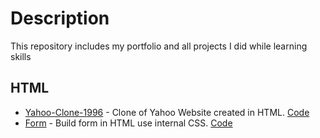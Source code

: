 # Description
This repository includes my portfolio and all projects I did while learning skills

## HTML
- [Yahoo-Clone-1996](https://rohini-ranjanr.github.io/yahoo-clone-1996/yahoo_home.html) - Clone of Yahoo Website created in HTML. [Code](https://github.com/rohini-ranjanR/rohini-ranjanR.github.io/blob/main/yahoo-clone-1996/yahoo_home.html)
- [Form](https://rohini-ranjanr.github.io/form/form.html) - Build form in HTML use internal CSS. [Code](https://github.com/rohini-ranjanR/rohini-ranjanR.github.io/blob/main/form/form.html)
